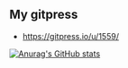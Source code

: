 ## My gitpress
 - https://gitpress.io/u/1559/

[![Anurag's GitHub stats](https://github-readme-stats.vercel.app/api?username=Kei-t76&theme=highcontrast)](https://github.com/anuraghazra/github-readme-stats)

